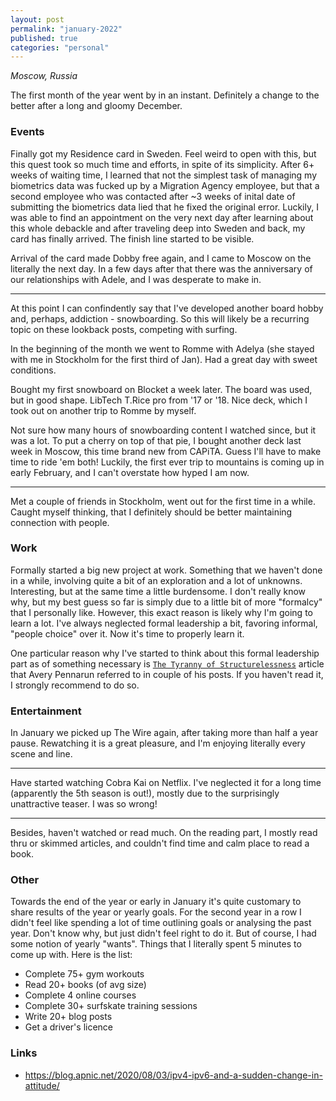 ```yaml
---
layout: post
permalink: "january-2022"
published: true
categories: "personal" 
---
```


_Moscow, Russia_

The first month of the year went by in an instant. Definitely a change to the better after a long and gloomy December. 

### Events
Finally got my Residence card in Sweden. Feel weird to open with this, but this quest took so much time and efforts, in spite of its simplicity. After 6+ weeks of waiting time, I learned that not the simplest task of managing my biometrics data was fucked up by a Migration Agency employee, but that a second employee who was contacted after ~3 weeks of inital date of submitting the biometrics data lied that he fixed the original error. Luckily, I was able to find an appointment on the very next day after learning about this whole debackle and after traveling deep into Sweden and back, my card has finally arrived. The finish line started to be visible.

Arrival of the card made Dobby free again, and I came to Moscow on the literally the next day. In a few days after that there was the anniversary of our relationships with Adele, and I was desperate to make in.
_____
At this point I can confindently say that I've developed another board hobby and, perhaps, addiction - snowboarding. So this will likely be a recurring topic on these lookback posts, competing with surfing.

In the beginning of the month we went to Romme with Adelya (she stayed with me in Stockholm for the first third of Jan). Had a great day with sweet conditions. 

Bought my first snowboard on Blocket a week later. The board was used, but in good shape. LibTech T.Rice pro from '17 or '18. Nice deck, which I took out on another trip to Romme by myself.

Not sure how many hours of snowboarding content I watched since, but it was a lot. To put a cherry on top of that pie, I bought another deck last week in Moscow, this time brand new from CAPiTA. Guess I'll have to make time to ride 'em both! Luckily, the first ever trip to mountains is coming up in early February, and I can't overstate how hyped I am now.
_____
Met a couple of friends in Stockholm, went out for the first time in a while. Caught myself thinking, that I definitely should be better maintaining connection with people.

### Work
Formally started a big new project at work. Something that we haven't done in a while, involving quite a bit of an exploration and a lot of unknowns. Interesting, but at the same time a little burdensome. I don't really know why, but my best guess so far is simply due to a little bit of more "formalcy" that I personally like. However, this exact reason is likely why I'm going to learn a lot. I've always neglected formal leadership a bit, favoring informal, "people choice" over it. Now it's time to properly learn it.

One particular reason why I've started to think about this formal leadership part as of something necessary is [`The Tyranny of Structurelessness`](https://www.jofreeman.com/joreen/tyranny.htm) article that Avery Pennarun referred to in couple of his posts. If you haven't read it, I strongly recommend to do so.

### Entertainment
In January we picked up The Wire again, after taking more than half a year pause. Rewatching it is a great pleasure, and I'm enjoying literally every scene and line.
____
Have started watching Cobra Kai on Netflix. I've neglected it for a long time (apparently the 5th season is out!), mostly due to the surprisingly unattractive teaser. I was so wrong!
____
Besides, haven't watched or read much. On the reading part, I mostly read thru or skimmed articles, and couldn't find time and calm place to read a book.

### Other

Towards the end of the year or early in January it's quite customary to share results of the year or yearly goals. For the second year in a row I didn't feel like spending a lot of time outlining goals or analysing the past year. Don't know why, but just didn't feel right to do it. But of course, I had some notion of yearly "wants". Things that I literally spent 5 minutes to come up with. Here is the list:
* Complete 75+ gym workouts
* Read 20+ books (of avg size)
* Complete 4 online courses
* Complete 30+ surfskate training sessions
* Write 20+ blog posts
* Get a driver's licence
  
### Links
* https://blog.apnic.net/2020/08/03/ipv4-ipv6-and-a-sudden-change-in-attitude/

